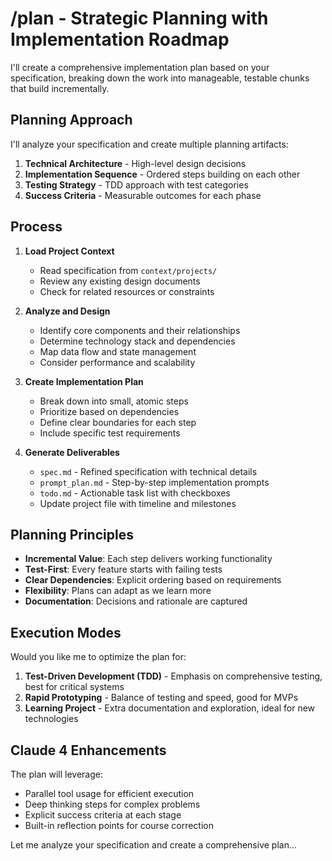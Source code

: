 # /plan - Strategic Planning with Implementation Roadmap

I'll create a comprehensive implementation plan based on your specification, breaking down the work into manageable, testable chunks that build incrementally.

## Planning Approach

I'll analyze your specification and create multiple planning artifacts:

1. **Technical Architecture** - High-level design decisions
2. **Implementation Sequence** - Ordered steps building on each other
3. **Testing Strategy** - TDD approach with test categories
4. **Success Criteria** - Measurable outcomes for each phase

## Process

1. **Load Project Context**

   - Read specification from `context/projects/`
   - Review any existing design documents
   - Check for related resources or constraints

2. **Analyze and Design**

   - Identify core components and their relationships
   - Determine technology stack and dependencies
   - Map data flow and state management
   - Consider performance and scalability

3. **Create Implementation Plan**

   - Break down into small, atomic steps
   - Prioritize based on dependencies
   - Define clear boundaries for each step
   - Include specific test requirements

4. **Generate Deliverables**
   - `spec.md` - Refined specification with technical details
   - `prompt_plan.md` - Step-by-step implementation prompts
   - `todo.md` - Actionable task list with checkboxes
   - Update project file with timeline and milestones

## Planning Principles

- **Incremental Value**: Each step delivers working functionality
- **Test-First**: Every feature starts with failing tests
- **Clear Dependencies**: Explicit ordering based on requirements
- **Flexibility**: Plans can adapt as we learn more
- **Documentation**: Decisions and rationale are captured

## Execution Modes

Would you like me to optimize the plan for:

1. **Test-Driven Development (TDD)** - Emphasis on comprehensive testing, best for critical systems
2. **Rapid Prototyping** - Balance of testing and speed, good for MVPs
3. **Learning Project** - Extra documentation and exploration, ideal for new technologies

## Claude 4 Enhancements

The plan will leverage:

- Parallel tool usage for efficient execution
- Deep thinking steps for complex problems
- Explicit success criteria at each stage
- Built-in reflection points for course correction

Let me analyze your specification and create a comprehensive plan...
